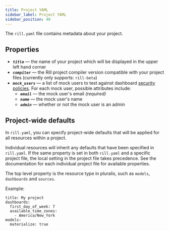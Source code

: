 ```yaml
---
title: Project YAML
sidebar_label: Project YAML
sidebar_position: 40
---
```


The `rill.yaml` file contains metadata about your project.

## Properties

- _**`title`**_ — the name of your project which will be displayed in the upper left hand corner
- _**`compiler`**_ — the Rill project compiler version compatible with your project files (currently only supports: `rill-beta`)
- _**`mock_users`**_ — a list of mock users to test against dashboard [security policies](../../develop/security). For each mock user, possible attributes include:
  - _**`email`**_ — the mock user's email _(required)_
  - _**`name`**_ — the mock user's name
  - _**`admin`**_ — whether or not the mock user is an admin
 
## Project-wide defaults

In `rill.yaml`, you can specify project-wide defaults that will be applied for all resources within a project.  

Individual resources will inherit any defaults that have been specified in `rill.yaml`. If the same property is set in both `rill.yaml` and a specific project file, the local setting in the project file takes precedence. See the documentation for each individual project file for available properties.

The top level property is the resource type in pluralis, such as `models`, `dashboards` and `sources`.  

Example:
```
title: My project
dashboards:
  first_day_of_week: 7
  available_time_zones:
    - America/New_York
models:
  materialize: true